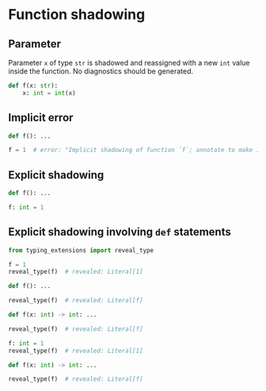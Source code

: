 # Function shadowing

## Parameter

Parameter `x` of type `str` is shadowed and reassigned with a new `int` value inside the function.
No diagnostics should be generated.

```py path=a.py
def f(x: str):
    x: int = int(x)
```

## Implicit error

```py path=a.py
def f(): ...

f = 1  # error: "Implicit shadowing of function `f`; annotate to make it explicit if this is intentional"
```

## Explicit shadowing

```py path=a.py
def f(): ...

f: int = 1
```

## Explicit shadowing involving `def` statements

```py path=a.py
from typing_extensions import reveal_type

f = 1
reveal_type(f)  # revealed: Literal[1]

def f(): ...

reveal_type(f)  # revealed: Literal[f]

def f(x: int) -> int: ...

reveal_type(f)  # revealed: Literal[f]

f: int = 1
reveal_type(f)  # revealed: Literal[1]

def f(x: int) -> int: ...

reveal_type(f)  # revealed: Literal[f]
```
